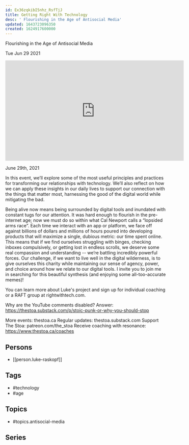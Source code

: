```yaml
---
id: Ex36zqkibI5nhz_RsfTjJ
title: Getting Right With Technology
desc: ' Flourishing in the Age of Antisocial Media'
updated: 1643723096350
created: 1624917600000
---
```



 Flourishing in the Age of Antisocial Media

Tue Jun 29 2021

<iframe width="560" height="315" src="https://www.youtube.com/embed/-aeuJZFgCO8" title="Getting Right With Technology: Flourishing in the Age of Antisocial Media w/ Luke Raskopf" frameborder="0" allow="accelerometer; autoplay; clipboard-write; encrypted-media; gyroscope; picture-in-picture" allowfullscreen ></iframe>

June 29th, 2021

In this event, we’ll explore some of the most useful principles and practices for transforming our relationships with technology. We’ll also reflect on how we can apply these insights in our daily lives to support our connection with the things that matter most, harnessing the good of the digital world while mitigating the bad.

Being alive now means being surrounded by digital tools and inundated with constant tugs for our attention. It was hard enough to flourish in the pre-internet age; now we must do so within what Cal Newport calls a “lopsided arms race”. Each time we interact with an app or platform, we face off against billions of dollars and millions of hours poured into developing products that will maximize a single, dubious metric: our time spent online. This means that if we find ourselves struggling with binges, checking inboxes compulsively, or getting lost in endless scrolls, we deserve some real compassion and understanding -- we’re battling incredibly powerful forces. Our challenge, if we want to live well in the digital wilderness, is to give ourselves this charity while maintaining our sense of agency, power, and choice around how we relate to our digital tools. I invite you to join me in searching for this beautiful synthesis (and enjoying some all-too-accurate memes)!

You can learn more about Luke's project and sign up for individual coaching or a RAFT group at rightwithtech.com.

Why are the YouTube comments disabled? Answer: https://thestoa.substack.com/p/stoic-punk-or-why-you-should-stop

More events: thestoa.ca
Regular updates: thestoa.substack.com
Support The Stoa: patreon.com/the_stoa
Receive coaching with resonance: https://www.thestoa.ca/coaches

## Persons

- [[person.luke-raskopf]]

## Tags

- #technology
- #age

## Topics

- #topics.antisocial-media

## Series



